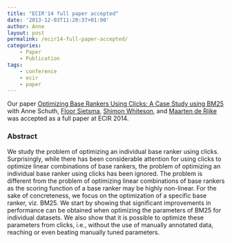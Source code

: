 ```yaml
---
title: "ECIR'14 full paper accepted"
date: '2013-12-03T11:20:37+01:00'
author: Anne
layout: post
permalink: /ecir14-full-paper-accepted/
categories:
    - Paper
    - Publication
tags:
    - conference
    - ecir
    - paper
---
```


Our paper [Optimizing Base Rankers Using Clicks: A Case Study using BM25](/publications/schuth2014)
with Anne
Schuth, [Floor Sietsma](http://nl.linkedin.com/pub/floor-sietsma/11/3b0/80b), [Shimon Whiteson](http://staff.science.uva.nl/~whiteson),
and [Maarten de Rijke](http://staff.science.uva.nl/~mdr/) was accepted as a full paper at ECIR 2014.

### Abstract

We study the problem of optimizing an individual base ranker using clicks. Surprisingly, while there has been
considerable attention for using clicks to optimize linear combinations of base rankers, the problem of optimizing an
individual base ranker using clicks has been ignored. The problem is different from the problem of optimizing linear
combinations of base rankers as the scoring function of a base ranker may be highly non-linear. For the sake of
concreteness, we focus on the optimization of a specific base ranker, viz. BM25. We start by showing that significant
improvements in performance can be obtained when optimizing the parameters of BM25 for individual datasets. We also show
that it is possible to optimize these parameters from clicks, i.e., without the use of manually annotated data, reaching
or even beating manually tuned parameters.
